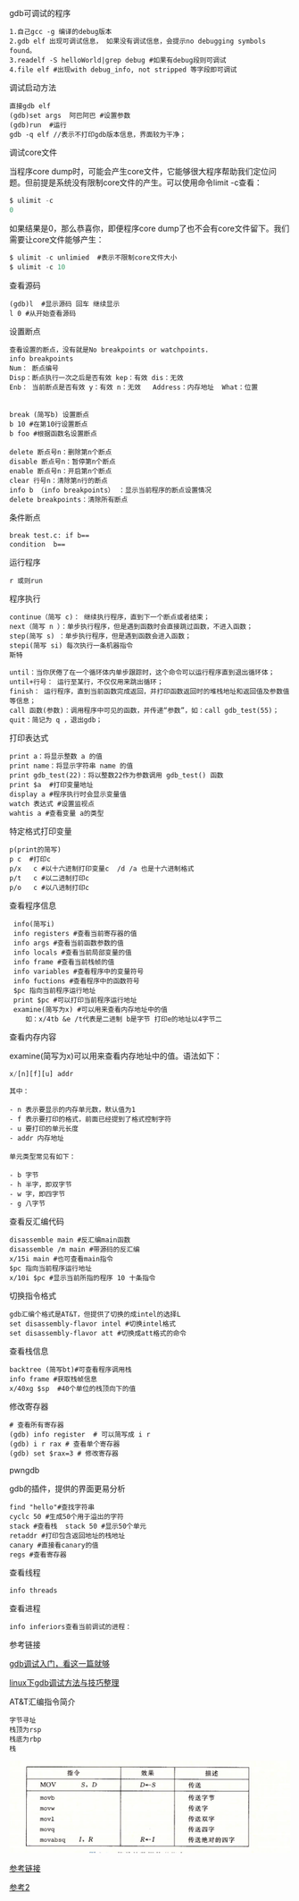 gdb可调试的程序


```
1.自己gcc -g 编译的debug版本
2.gdb elf 出现可调试信息， 如果没有调试信息，会提示no debugging symbols found。
3.readelf -S helloWorld|grep debug #如果有debug段则可调试
4.file elf #出现with debug_info, not stripped 等字段即可调试
```

调试启动方法

```
直接gdb elf
(gdb)set args  阿巴阿巴 #设置参数 
(gdb)run  #运行
gdb -q elf //表示不打印gdb版本信息，界面较为干净；
```

调试core文件

当程序core dump时，可能会产生core文件，它能够很大程序帮助我们定位问题。但前提是系统没有限制core文件的产生。可以使用命令limit -c查看：

```javascript
$ ulimit -c
0
```

如果结果是0，那么恭喜你，即便程序core dump了也不会有core文件留下。我们需要让core文件能够产生：

```javascript
$ ulimit -c unlimied  #表示不限制core文件大小
$ ulimit -c 10 
```

查看源码

```
(gdb)l  #显示源码 回车 继续显示
l 0 #从开始查看源码
```



设置断点

```
查看设置的断点，没有就是No breakpoints or watchpoints.
info breakpoints
Num： 断点编号
Disp：断点执行一次之后是否有效 kep：有效 dis：无效
Enb： 当前断点是否有效 y：有效 n：无效   Address：内存地址  What：位置


break (简写b) 设置断点
b 10 #在第10行设置断点
b foo #根据函数名设置断点

delete 断点号n：删除第n个断点
disable 断点号n：暂停第n个断点
enable 断点号n：开启第n个断点
clear 行号n：清除第n行的断点
info b （info breakpoints） ：显示当前程序的断点设置情况
delete breakpoints：清除所有断点

```

条件断点

```
break test.c: if b==
condition  b==
```





运行程序

```000
r 或则run
```

程序执行

```
continue（简写 c)： 继续执行程序，直到下一个断点或者结束；
next（简写 n ）：单步执行程序，但是遇到函数时会直接跳过函数，不进入函数；
step(简写 s) ：单步执行程序，但是遇到函数会进入函数；
stepi(简写 si) 每次执行一条机器指令
斯特
```

```
until：当你厌倦了在一个循环体内单步跟踪时，这个命令可以运行程序直到退出循环体；
until+行号： 运行至某行，不仅仅用来跳出循环；
finish： 运行程序，直到当前函数完成返回，并打印函数返回时的堆栈地址和返回值及参数值等信息；
call 函数(参数)：调用程序中可见的函数，并传递“参数”，如：call gdb_test(55)；
quit：简记为 q ，退出gdb；
```

打印表达式

```
print a：将显示整数 a 的值
print name：将显示字符串 name 的值
print gdb_test(22)：将以整数22作为参数调用 gdb_test() 函数
print $a  #打印变量地址
display a #程序执行时会显示变量值
watch 表达式 #设置监视点
wahtis a #查看变量 a的类型
```

特定格式打印变量

```
p(print的简写)
p c  #打印c 
p/x   c #以十六进制打印变量c  /d /a 也是十六进制格式
p/t   c #以二进制打印c
p/o   c #以八进制打印c
```

查看程序信息

```
 info(简写i)
 info registers #查看当前寄存器的值
 info args #查看当前函数参数的值
 info locals #查看当前局部变量的值
 info frame #查看当前栈帧的值
 info variables #查看程序中的变量符号
 info fuctions #查看程序中的函数符号
 $pc 指向当前程序运行地址
 print $pc #可以打印当前程序运行地址
 examine(简写为x) #可以用来查看内存地址中的值 
 	如：x/4tb &e /t代表是二进制 b是字节 打印e的地址以4字节二
```

查看内存内容

examine(简写为x)可以用来查看内存地址中的值。语法如下：

```javascript
x/[n][f][u] addr
```

```
其中：

- n 表示要显示的内存单元数，默认值为1
- f 表示要打印的格式，前面已经提到了格式控制字符
- u 要打印的单元长度
- addr 内存地址

单元类型常见有如下：

- b 字节
- h 半字，即双字节
- w 字，即四字节
- g 八字节
```



查看反汇编代码

```
disassemble main #反汇编main函数
disassemble /m main #带源码的反汇编
x/15i main #也可查看main指令
$pc 指向当前程序运行地址
x/10i $pc #显示当前所指的程序 10 十条指令
```

切换指令格式

```
gdb汇编个格式是AT&T，但提供了切换的成intel的选择L
set disassembly-flavor intel #切换intel格式
set disassembly-flavor att #切换成att格式的命令
```

查看栈信息

```
backtree (简写bt)#可查看程序调用栈
info frame #获取栈帧信息
x/40xg $sp  #40个单位的栈顶向下的值
```

修改寄存器

```
# 查看所有寄存器
(gdb) info register  # 可以简写成 i r
(gdb) i r rax # 查看单个寄存器
(gdb) set $rax=3 # 修改寄存器
```



pwngdb

gdb的插件，提供的界面更易分析

```
find "hello"#查找字符串
cyclc 50 #生成50个用于溢出的字符
stack #查看栈  stack 50 #显示50个单元
retaddr #打印包含返回地址的栈地址
canary #直接看canary的值
regs #查看寄存器
```

查看线程

```
info threads
```

查看进程

```
info inferiors查看当前调试的进程：
```

参考链接

[gdb调试入门，看这一篇就够](https://cloud.tencent.com/developer/article/1469554)

[linux下gdb调试方法与技巧整理](https://blog.csdn.net/niyaozuozuihao/article/details/91802994)



AT&T汇编指令简介

```
字节寻址 
栈顶为rsp
栈底为rbp
栈
```



![img](../img/20200501235507320.png)

[参考链接](https://blog.csdn.net/SKY453589103/article/details/49764869?utm_medium=distribute.pc_relevant.none-task-blog-baidujs_title-0&spm=1001.2101.3001.4242)

[参考2](https://blog.csdn.net/qq_31155883/article/details/105884907?utm_medium=distribute.pc_relevant.none-task-blog-baidujs_title-1&spm=1001.2101.3001.4242)